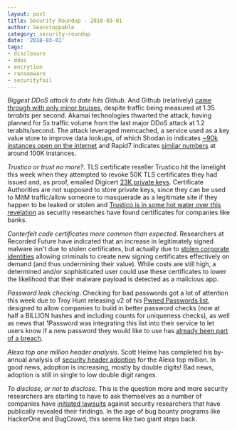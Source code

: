 ```yaml
---
layout: post
title: Security Roundup - 2018-03-01
author: Seanstoppable
category: security-roundup
date: '2018-03-01'
tags:
- disclosure
- ddos
- encrytion
- ransomware
- securityfail
---
```


_Biggest DDoS attack to date hits Github_. And Github (relatively) [came through
with only minor bruises](https://www.wired.com/story/github-ddos-memcached),
despite traffic being measured at 1.35 *terabits* per second. Akamai
technologies thwarted the attack, having planned for 5x traffic volume from the
last major DDoS attack at 1.2 terabits/second. The attack leveraged memcached, a
service used as a key value store to improve data lookups, of which Shodan.io
indicates [~90k instances open on the
internet](https://www.shodan.io/search?query=11211+stats) and Rapid7 indicates
[similar
numbers](https://blog.rapid7.com/2018/02/27/the-flip-side-of-memcrashed/) at
around 100K instances.

_Trustico or trust no more?_. TLS certificate reseller Trustico hit the
limelight this week when they attempted to revoke 50K TLS certificates they had
issued and, as proof, emailed Digicert [23K private
keys](https://arstechnica.com/information-technology/2018/03/23000-https-certificates-axed-after-ceo-e-mails-private-keys/).
Certificate Authorities are not supposed to store private keys, since they can
be used to MitM traffic/allow someone to masquerade as a legitimate site if they
happen to be leaked or stolen and [Trustico is in some hot water over this
revelation](https://www.bleepingcomputer.com/news/security/trustico-states-they-stored-private-keys-for-customers-ssl-certificates/)
as security researches have found certificates for companies like banks.

_Conterfeit code certificates more common than expected_. Researchers at
Recorded Future have indicated that an increase in legitimately signed malware
isn't due to stolen certificates, but actually due to [stolen corporate
identities](https://www.recordedfuture.com/code-signing-certificates/) allowing
criminals to create new signing certificates effectively on demand (and thus
undermining their value). While costs are still high, a determined and/or
sophisticated user could use these certificates to lower the likelihood that
their malware payload is detected as a malicious app.

_Password leak checking_. Checking for bad passwords got a lot of attention this
week due to Troy Hunt releasing v2 of his [Pwned Passwords
list](https://www.troyhunt.com/ive-just-launched-pwned-passwords-version-2/),
designed to allow companies to build in better password checks (now at half a
BILLION hashes and including counts for uniqueness checks), as well as news that
1Password was integrating this list into their service to let users know if a
new password they would like to use has [already been part of a
breach](https://techcrunch.com/2018/02/23/1password-bolts-on-a-pwned-password-check/).

_Alexa top one million header analysis_. Scott Helme has completed his by-annual
analysis of [security header
adoption](https://scotthelme.co.uk/alexa-top-1-million-analysis-february-2018) 
for the Alexa top million. In good news, adoption is increasing, mostly by
double digits! Bad news, adoption is still in single to low double digit ranges.

_To disclose, or not to disclose_. This is the question more and more security
researchers are starting to have to ask themselves as a number of companies have
[initiated
lawsuits](http://www.zdnet.com/article/chilling-effect-lawsuits-threaten-security-research-need-it-most/)
against security researchers that have publically revealed their findings. In
the age of bug bounty programs like HackerOne and BugCrowd, this seems like two
giant steps back.

